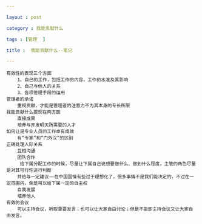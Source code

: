 ```yaml
---

layout : post

category : 我能贡献什么

tags : [管理  ]

title :  我能贡献什么--笔记

---
```


    有效性的表现三个方面
        1、自己的工作，包括工作的内容，工作的水准及其影响
        2、自己与他人的关系
        3、各项管理手段的运用
    管理者的承诺
        重视贡献，才能是管理者的注意力不为其本身的专长所限
    我能贡献什么提现在两方面
        直接成果
        培养与开发明天所需要的人才
    如何让是专业人员的工作卓有成效
        有“专家”和“门外汉”的区别
    正确处理人际关系
        互相沟通
        团队合作
         给下属分配工作的时候，尽量让下属自己说想要做什么、做到什么程度，主管的角色尽量是对其可行性进行判断
        并给与一定建议——在中国国情有些过于理想化了，很多事情不是我们能决定的，不过在一定范围内，倒是可以给下属一定的自主权
        自我发展
        培养他人
    有效的会议
        可以主持会议，听取重要发言；也可以让大家自由讨论；但是不能即主持会议又让大家自由发言。
